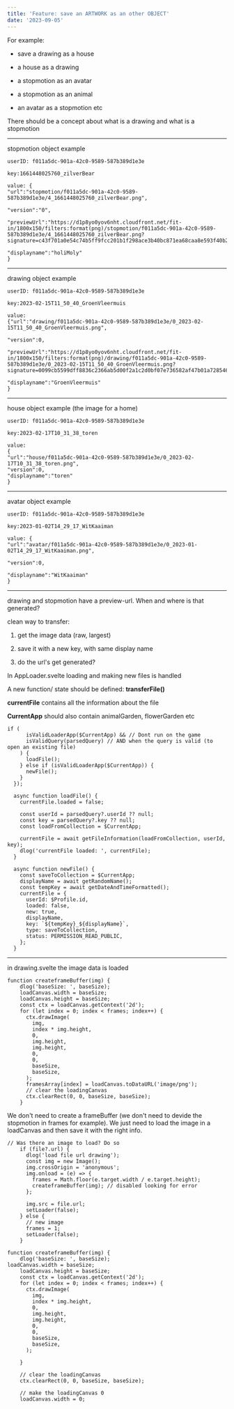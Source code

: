 ```yaml
---
title: 'Feature: save an ARTWORK as an other OBJECT'
date: '2023-09-05'
---
```


For example:

- save a drawing as a house

- a house as a drawing

- a stopmotion as an avatar

- a stopmotion as an animal

- an avatar as a stopmotion etc

There should be a concept about what is a drawing and what is a stopmotion

---

stopmotion object example

```
userID: f011a5dc-901a-42c0-9589-587b389d1e3e

key:1661448025760_zilverBear

value: {
"url":"stopmotion/f011a5dc-901a-42c0-9589-587b389d1e3e/4_1661448025760_zilverBear.png",

"version":"0",

"previewUrl":"https://d1p8yo0yov6nht.cloudfront.net/fit-in/1800x150/filters:format(png)/stopmotion/f011a5dc-901a-42c0-9589-587b389d1e3e/4_1661448025760_zilverBear.png?signature=c43f701a0e54c74b5ff9fcc201b1f298ace3b40bc871ea68caa8e593f40b2e6f",

"displayname":"holiMoly"
}
```

---

drawing object example

```
userID: f011a5dc-901a-42c0-9589-587b389d1e3e

key:2023-02-15T11_50_40_GroenVleermuis

value:
{"url":"drawing/f011a5dc-901a-42c0-9589-587b389d1e3e/0_2023-02-15T11_50_40_GroenVleermuis.png",

"version":0,

"previewUrl":"https://d1p8yo0yov6nht.cloudfront.net/fit-in/1800x150/filters:format(png)/drawing/f011a5dc-901a-42c0-9589-587b389d1e3e/0_2023-02-15T11_50_40_GroenVleermuis.png?signature=0099cb5599dff8836c2366ab5d00f2a1c2d0bf07e736582af47b01a728546c8a",

"displayname":"GroenVleermuis"
}
```

---

house object example (the image for a home)

```
userID: f011a5dc-901a-42c0-9589-587b389d1e3e

key:2023-02-17T10_31_38_toren

value:
{
"url":"house/f011a5dc-901a-42c0-9589-587b389d1e3e/0_2023-02-17T10_31_38_toren.png",
"version":0,
"displayname":"toren"
}
```

---

avatar object example

```
userID: f011a5dc-901a-42c0-9589-587b389d1e3e

key:2023-01-02T14_29_17_WitKaaiman

value: {
"url":"avatar/f011a5dc-901a-42c0-9589-587b389d1e3e/0_2023-01-02T14_29_17_WitKaaiman.png",

"version":0,

"displayname":"WitKaaiman"
}
```

---

drawing and stopmotion have a preview-url. When and where is that generated?

clean way to transfer:

1. get the image data (raw, largest)

2. save it with a new key, with same display name

3. do the url's get generated?

In AppLoader.svelte loading and making new files is handled

A new function/ state should be defined: **transferFile()**

**currentFile** contains all the information about the file

**CurrentApp** should also contain animalGarden, flowerGarden etc

```
if (
      isValidLoaderApp($CurrentApp) && // Dont run on the game
      isValidQuery(parsedQuery) // AND when the query is valid (to open an existing file)
    ) {
      loadFile();
    } else if (isValidLoaderApp($CurrentApp)) {
      newFile();
    }
  });
```

```
  async function loadFile() {
    currentFile.loaded = false;

    const userId = parsedQuery?.userId ?? null;
    const key = parsedQuery?.key ?? null;
    const loadFromCollection = $CurrentApp;

    currentFile = await getFileInformation(loadFromCollection, userId, key);
    dlog('currentFile loaded: ', currentFile);
  }
```

```
  async function newFile() {
    const saveToCollection = $CurrentApp;
    displayName = await getRandomName();
    const tempKey = await getDateAndTimeFormatted();
    currentFile = {
      userId: $Profile.id,
      loaded: false,
      new: true,
      displayName,
      key: `${tempKey}_${displayName}`,
      type: saveToCollection,
      status: PERMISSION_READ_PUBLIC,
    };
  }
```

---

in drawing.svelte the image data is loaded

```
function createframeBuffer(img) {
    dlog('baseSize: ', baseSize);
    loadCanvas.width = baseSize;
    loadCanvas.height = baseSize;
    const ctx = loadCanvas.getContext('2d');
    for (let index = 0; index < frames; index++) {
      ctx.drawImage(
        img,
        index * img.height,
        0,
        img.height,
        img.height,
        0,
        0,
        baseSize,
        baseSize,
      );
      framesArray[index] = loadCanvas.toDataURL('image/png');
      // clear the loadingCanvas
      ctx.clearRect(0, 0, baseSize, baseSize);
    }
```

We don't need to create a frameBuffer (we don't need to devide the stopmotion in frames for example). We just need to load the image in a loadCanvas and then save it with the right info.

```
// Was there an image to load? Do so
    if (file?.url) {
      dlog('load file url drawing');
      const img = new Image();
      img.crossOrigin = 'anonymous';
      img.onload = (e) => {
        frames = Math.floor(e.target.width / e.target.height);
        createframeBuffer(img); // disabled looking for error
      };

      img.src = file.url;
      setLoader(false);
    } else {
      // new image
      frames = 1;
      setLoader(false);
    }

function createframeBuffer(img) {
    dlog('baseSize: ', baseSize);
loadCanvas.width = baseSize;
    loadCanvas.height = baseSize;
    const ctx = loadCanvas.getContext('2d');
    for (let index = 0; index < frames; index++) {
      ctx.drawImage(
        img,
        index * img.height,
        0,
        img.height,
        img.height,
        0,
        0,
        baseSize,
        baseSize,
      );

    }

    // clear the loadingCanvas
    ctx.clearRect(0, 0, baseSize, baseSize);

    // make the loadingCanvas 0
    loadCanvas.width = 0;
```
